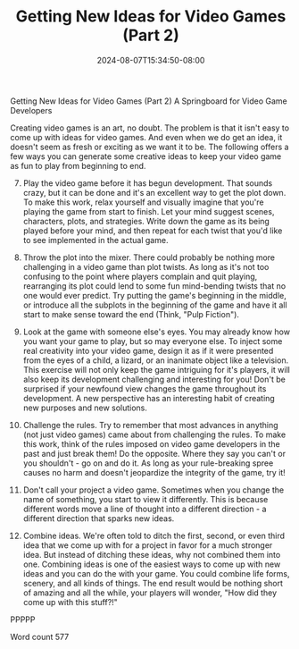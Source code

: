 ﻿---
title: "Getting New Ideas for Video Games (Part 2)"
date: 2024-08-07T15:34:50-08:00
description: "TXT Tips for Web Success"
featured_image: "/images/TXT.jpg"
tags: ["TXT"]
---

Getting New Ideas for Video Games (Part 2)
A Springboard for Video Game Developers

Creating video games is an art, no doubt. The problem is that it isn't easy to come up with ideas for video games. And even when we do get an idea, it doesn't seem as fresh or exciting as we want it to be. The following offers a few ways you can generate some creative ideas to keep your video game as fun to play from beginning to end.

7. Play the video game before it has begun development. That sounds crazy, but it can be done and it's an excellent way to get the plot down. To make this work, relax yourself and visually imagine that you're playing the game from start to finish. Let your mind suggest scenes, characters, plots, and strategies. Write down the game as its being played before your mind, and then repeat for each twist that you'd like to see implemented in the actual game.

8. Throw the plot into the mixer. There could probably be nothing more challenging in a video game than plot twists. As long as it's not too confusing to the point where players complain and quit playing, rearranging its plot could lend to some fun mind-bending twists that no one would ever predict. Try putting the game's beginning in the middle, or introduce all the subplots in the beginning of the game and have it all start to make sense toward the end (Think, "Pulp Fiction"). 

9. Look at the game with someone else's eyes. You may already know how you want your game to play, but so may everyone else. To inject some real creativity into your video game, design it as if it were presented from the eyes of a child, a lizard, or an inanimate object like a television. This exercise will not only keep the game intriguing for it's players, it will also keep its development challenging and interesting for you! Don't be surprised if your newfound view changes the game throughout its development. A new perspective has an interesting habit of creating new purposes and new solutions.

10. Challenge the rules. Try to remember that most advances in anything (not just video games) came about from challenging the rules. To make this work, think of the rules imposed on video game developers in the past and just break them! Do the opposite. Where they say you can't or you shouldn't - go on and do it. As long as your rule-breaking spree causes no harm and doesn't jeopardize the integrity of the game, try it!

11. Don't call your project a video game. Sometimes when you change the name of something, you start to view it differently. This is because different words move a line of thought into a different direction - a different direction that sparks new ideas. 

12. Combine ideas. We're often told to ditch the first, second, or even third idea that we come up with for a project in favor for a much stronger idea. But instead of ditching these ideas, why not combined them into one. Combining ideas is one of the easiest ways to come up with new ideas and you can do the with your game.  You could combine life forms, scenery, and all kinds of things. The end result would be nothing short of amazing and all the while, your players will wonder, "How did they come up with this stuff?!"

PPPPP

Word count 577

